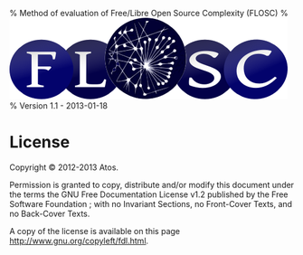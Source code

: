 % Method of evaluation of Free/Libre Open Source Complexity (FLOSC)
% ![Logo](Images/flosc-logo.png)
% Version 1.1 - 2013-01-18

# License

Copyright © 2012-2013 Atos.

Permission is granted to copy, distribute and/or modify this document under the terms the GNU Free Documentation License v1.2 published by the Free Software Foundation ; with no Invariant Sections, no Front-Cover Texts, and no Back-Cover Texts.

A copy of the license is available on this page <http://www.gnu.org/copyleft/fdl.html>.
